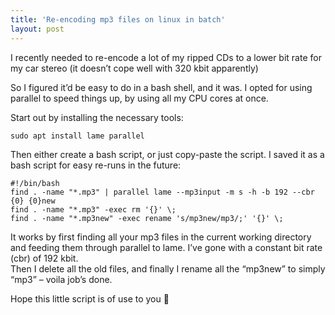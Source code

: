```yaml
---
title: 'Re-encoding mp3 files on linux in batch'
layout: post
---
```


I recently needed to re-encode a lot of my ripped CDs to a lower bit rate for my car stereo (it doesn’t cope well with 320 kbit apparently)

So I figured it’d be easy to do in a bash shell, and it was. I opted for using parallel to speed things up, by using all my CPU cores at once.

Start out by installing the necessary tools:

`sudo apt install lame parallel`

Then either create a bash script, or just copy-paste the script. I saved it as a bash script for easy re-runs in the future:

```
#!/bin/bash
find . -name "*.mp3" | parallel lame --mp3input -m s -h -b 192 --cbr {0} {0}new
find . -name "*.mp3" -exec rm '{}' \;
find . -name "*.mp3new" -exec rename 's/mp3new/mp3/;' '{}' \;
```

It works by first finding all your mp3 files in the current working directory and feeding them through parallel to lame. I’ve gone with a constant bit rate (cbr) of 192 kbit.  
Then I delete all the old files, and finally I rename all the “mp3new” to simply “mp3” – voila job’s done.

Hope this little script is of use to you 🙂